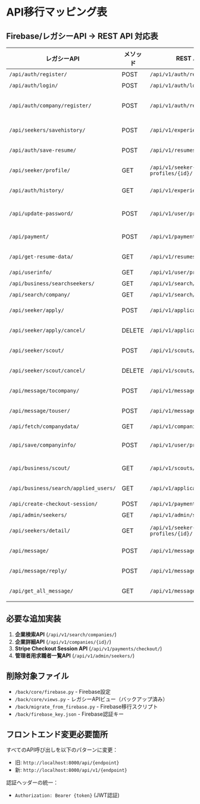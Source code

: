 # API移行マッピング表

## Firebase/レガシーAPI → REST API 対応表

| レガシーAPI | メソッド | REST API | メソッド | 状態 |
|------------|---------|----------|---------|------|
| `/api/auth/register/` | POST | `/api/v1/auth/register/` | POST | ✅ 実装済み |
| `/api/auth/login/` | POST | `/api/v1/auth/login/` | POST | ✅ 実装済み |
| `/api/auth/company/register/` | POST | `/api/v1/auth/register/` | POST | ✅ 統合済み（roleフィールドで区別） |
| `/api/seekers/savehistory/` | POST | `/api/v1/experiences/` | POST | ✅ ViewSetで実装済み |
| `/api/auth/save-resume/` | POST | `/api/v1/resumes/` | POST | ✅ ViewSetで実装済み |
| `/api/seeker/profile/` | GET | `/api/v1/seeker-profiles/{id}/` | GET | ✅ ViewSetで実装済み |
| `/api/auth/history/` | GET | `/api/v1/experiences/` | GET | ✅ ViewSetで実装済み |
| `/api/update-password/` | POST | `/api/v1/user/profile/` | PATCH | ✅ UserProfileViewで実装済み |
| `/api/payment/` | POST | `/api/v1/payments/` | POST | ✅ ViewSetで実装済み |
| `/api/get-resume-data/` | GET | `/api/v1/resumes/` | GET | ✅ ViewSetで実装済み |
| `/api/userinfo/` | GET | `/api/v1/user/profile/` | GET | ✅ 実装済み |
| `/api/business/searchseekers/` | GET | `/api/v1/search/seekers/` | GET | ✅ 実装済み |
| `/api/search/company/` | GET | `/api/v1/search/companies/` | GET | ❌ 要実装 |
| `/api/seeker/apply/` | POST | `/api/v1/applications/` | POST | ✅ ViewSetで実装済み |
| `/api/seeker/apply/cancel/` | DELETE | `/api/v1/applications/{id}/` | DELETE | ✅ ViewSetで実装済み |
| `/api/seeker/scout/` | POST | `/api/v1/scouts/` | POST | ✅ ViewSetで実装済み |
| `/api/seeker/scout/cancel/` | DELETE | `/api/v1/scouts/{id}/` | DELETE | ✅ ViewSetで実装済み |
| `/api/message/tocompany/` | POST | `/api/v1/messages/` | POST | ✅ ViewSetで実装済み |
| `/api/message/touser/` | POST | `/api/v1/messages/` | POST | ✅ ViewSetで実装済み |
| `/api/fetch/companydata/` | GET | `/api/v1/companies/{id}/` | GET | ❌ 要実装 |
| `/api/save/companyinfo/` | POST | `/api/v1/user/profile/` | PATCH | ✅ UserProfileViewで実装済み |
| `/api/business/scout/` | GET | `/api/v1/scouts/` | GET | ✅ ViewSetで実装済み |
| `/api/business/search/applied_users/` | GET | `/api/v1/applications/` | GET | ✅ ViewSetで実装済み |
| `/api/create-checkout-session/` | POST | `/api/v1/payments/checkout/` | POST | ❌ 要実装 |
| `/api/admin/seekers/` | GET | `/api/v1/admin/seekers/` | GET | ❌ 要実装 |
| `/api/seekers/detail/` | GET | `/api/v1/seeker-profiles/{id}/` | GET | ✅ ViewSetで実装済み |
| `/api/message/` | POST | `/api/v1/messages/` | POST | ✅ ViewSetで実装済み |
| `/api/message/reply/` | POST | `/api/v1/messages/` | POST | ✅ ViewSetで実装済み |
| `/api/get_all_message/` | GET | `/api/v1/messages/` | GET | ✅ ViewSetで実装済み |

## 必要な追加実装

1. **企業検索API** (`/api/v1/search/companies/`)
2. **企業詳細API** (`/api/v1/companies/{id}/`)
3. **Stripe Checkout Session API** (`/api/v1/payments/checkout/`)
4. **管理者用求職者一覧API** (`/api/v1/admin/seekers/`)

## 削除対象ファイル

- `/back/core/firebase.py` - Firebase設定
- `/back/core/views.py` - レガシーAPIビュー（バックアップ済み）
- `/back/migrate_from_firebase.py` - Firebase移行スクリプト
- `/back/firebase_key.json` - Firebase認証キー

## フロントエンド変更必要箇所

すべてのAPI呼び出しを以下のパターンに変更：
- 旧: `http://localhost:8000/api/{endpoint}`
- 新: `http://localhost:8000/api/v1/{endpoint}`

認証ヘッダーの統一：
- `Authorization: Bearer {token}` (JWT認証)